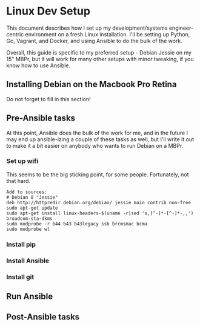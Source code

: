 # Linux Dev Setup

This document describes how I set up my development/systems engineer-centric
environment on a fresh Linux installation. I'll be setting up Python, 
Go, Vagrant, and Docker, and using Ansible to do the bulk of the work.

Overall, this guide is specific to my preferred setup - Debian Jessie on
my 15" MBPr, but it will work for many other setups with minor tweaking,
if you know how to use Ansible.

## Installing Debian on the Macbook Pro Retina

Do not forget to fill in this section!

## Pre-Ansible tasks

At this point, Ansible does the bulk of the work for me, and in the future
I may end up ansible-izing a couple of these tasks as well, but I'll write
it out to make it a bit easier on anybody who wants to run Debian on a
MBPr.

### Set up wifi 

This seems to be the big sticking point, for some people. Fortunately,
not that hard.

    Add to sources:
    # Debian 8 "Jessie"
    deb http://httpredir.debian.org/debian/ jessie main contrib non-free
    sudo apt-get update
    sudo apt-get install linux-headers-$(uname -r|sed 's,[^-]*-[^-]*-,,') broadcom-sta-dkms
    sudo modprobe -r b44 b43 b43legacy ssb brcmsmac bcma
    sudo modprobe wl

### Install pip

### Install Ansible

### Install git

## Run Ansible

## Post-Ansible tasks
